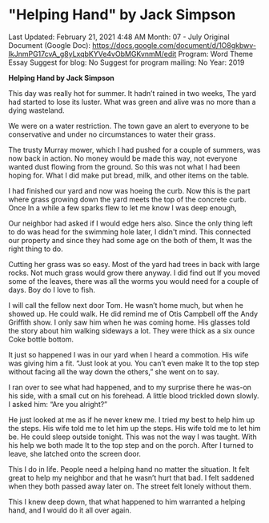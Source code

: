 # "Helping Hand" by Jack Simpson

Last Updated: February 21, 2021 4:48 AM
Month: 07 - July
Original Document (Google Doc): https://docs.google.com/document/d/1O8gkbwv-IkJnmPG17cvA_g8yLxqbKYVe4vObMGKvnmM/edit
Program: Word Theme Essay
Suggest for blog: No
Suggest for program mailing: No
Year: 2019

**Helping Hand by Jack Simpson**

This day was really hot for summer. It hadn’t rained in two weeks, The yard had started to lose its luster. What was green and alive was no more than a dying wasteland.

We were on a water restriction. The town gave an alert to everyone to be conservative and under no circumstances to water their grass.

The trusty Murray mower, which I had pushed for a couple of summers, was now back in action. No money would be made this way, not everyone wanted dust flowing from the ground. So this was not what I had been hoping for. What I did make put bread, milk, and other items on the table.

I had finished our yard and now was hoeing the curb. Now this is the part where grass growing down the yard meets the top of the concrete curb. Once In a while a few sparks flew to let me know I was deep enough,

Our neighbor had asked if I would edge hers also. Since the only thing left to do was head for the swimming hole later, I didn't mind. This connected our property and since they had some age on the both of them, It was the right thing to do.

Cutting her grass was so easy. Most of the yard had trees in back with large rocks. Not much grass would grow there anyway. I did find out If you moved some of the leaves, there was all the worms you would need for a couple of days. Boy do I love to fish.

I will call the fellow next door Tom. He wasn’t home much, but when he showed up. He could walk. He did remind me of Otis Campbell off the Andy Griffith show. I only saw him when he was coming home. His glasses told the story about him walking sideways a lot. They were thick as a six ounce Coke bottle bottom.

It just so happened I was in our yard when I heard a commotion. His wife was giving him a fit. “Just look at you. You can’t even make It to the top step without facing all the way down the others,” she went on to say.

I ran over to see what had happened, and to my surprise there he was-on his side, with a small cut on his forehead. A little blood trickled down slowly. I asked him: “Are you alright?”

He just looked at me as if he never knew me. I tried my best to help him up the steps. His wife told me to let him up the steps. His wife told me to let him be. He could sleep outside tonight. This was not the way I was taught. With his help we both made It to the top step and on the porch. After I turned to leave, she latched onto the screen door.

This I do in life. People need a helping hand no matter the situation. It felt great to help my neighbor and that he wasn’t hurt that bad. I felt saddened when they both passed away later on. The street felt lonely without them.

This I knew deep down, that what happened to him warranted a helping hand, and I would do it all over again.